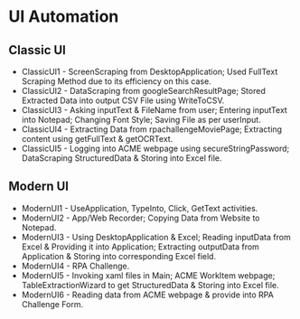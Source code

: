 # UI Automation

## Classic UI
- ClassicUI1 - ScreenScraping from DesktopApplication; Used FullText Scraping Method due to its efficiency on this case.
- ClassicUI2 - DataScraping from googleSearchResultPage; Stored Extracted Data into output CSV File using WriteToCSV.
- ClassicUI3 - Asking inputText & FileName from user; Entering inputText into Notepad; Changing Font Style; Saving File as per userInput.
- ClassicUI4 - Extracting Data from rpachallengeMoviePage; Extracting content using getFullText & getOCRText.
- ClassicUI5 - Logging into ACME webpage using secureStringPassword; DataScraping StructuredData & Storing into Excel file.

## Modern UI
- ModernUI1 - UseApplication, TypeInto, Click, GetText activities.
- ModernUI2 - App/Web Recorder; Copying Data from Website to Notepad.
- ModernUI3 - Using DesktopApplication & Excel; Reading inputData from Excel & Providing it into Application; Extracting outputData from Application & Storing into corresponding Excel field.
- ModernUI4 - RPA Challenge.
- ModernUI5 - Invoking xaml files in Main; ACME WorkItem webpage; TableExtractionWizard to get StructuredData & Storing into Excel file.
- ModernUI6 - Reading data from ACME webpage & provide into RPA Challenge Form.
